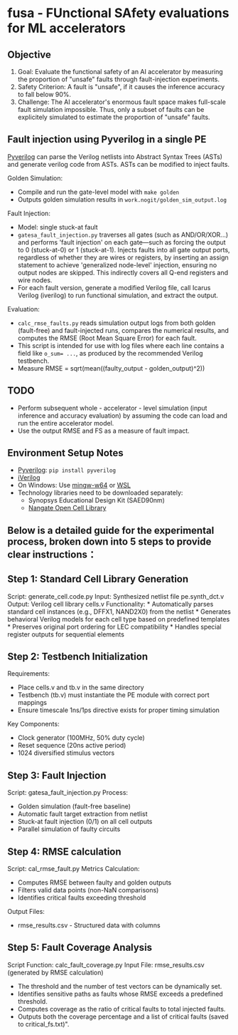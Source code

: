 # fusa - FUnctional SAfety evaluations for ML accelerators

## Objective
1. Goal: Evaluate the functional safety of an AI accelerator by measuring the proportion of "unsafe" faults through fault-injection experiments.
2. Safety Criterion: A fault is "unsafe", if it causes the inference accuracy to fall below 90%.
3. Challenge: The AI accelerator's enormous fault space makes full-scale fault simulation impossible. Thus, only a subset of faults can be explicitely simulated to estimate the proportion of "unsafe" faults.

## Fault injection using Pyverilog in a single PE

[Pyverilog](https://github.com/PyHDI/Pyverilog) can parse the Verilog netlists into Abstract Syntax Trees (ASTs) and generate verilog code from ASTs. ASTs can be modified to inject faults.

Golden Simulation:
* Compile and run the gate-level model with `make golden`
* Outputs golden simulation results in `work.nogit/golden_sim_output.log`

Fault Injection:
* Model: single stuck-at fault
* `gatesa_fault_injection.py` traverses all gates (such as AND/OR/XOR...) and performs 'fault injection' on each gate—such as forcing the output to 0 (stuck-at-0) or 1 (stuck-at-1). Injects faults into all gate output ports, regardless of whether they are wires or registers, by inserting an assign statement to achieve 'generalized node-level' injection, ensuring no output nodes are skipped. This indirectly covers all Q-end registers and wire nodes.
* For each fault version, generate a modified Verilog file, call Icarus Verilog (iverilog) to run functional simulation, and extract the output.

Evaluation:
* `calc_rmse_faults.py` reads simulation output logs from both golden (fault-free) and fault-injected runs, compares the numerical results, and computes the RMSE (Root Mean Square Error) for each fault.
* This script is intended for use with log files where each line contains a field like `o_sum= ...`, as produced by the recommended Verilog testbench.
* Measure RMSE = sqrt(mean((faulty_output - golden_output)^2))

## TODO

* Perform subsequent whole - accelerator - level simulation (input inference and accuracy evaluation) by assuming the code can load and run the entire accelerator model.
* Use the output RMSE and FS as a measure of fault impact.


## Environment Setup Notes

* [Pyverilog](https://github.com/PyHDI/Pyverilog): `pip install pyverilog`
* [iVerilog](https://steveicarus.github.io/iverilog/)
* On Windows: Use [mingw-w64](https://www.mingw-w64.org) or [WSL](https://learn.microsoft.com/en-us/windows/wsl/install)
* Technology libraries need to be downloaded separately:
  * Synopsys Educational Design Kit (SAED90nm)
  * [Nangate Open Cell Library](https://github.com/JulianKemmerer/Drexel-ECEC575/tree/master/Encounter/NangateOpenCellLibrary)

## Below is a detailed guide for the experimental process, broken down into 5 steps to provide clear instructions：

## Step 1: Standard Cell Library Generation
   Script: generate_cell.code.py
   Input: Synthesized netlist file pe.synth_dct.v
   Output: Verilog cell library cells.v
   Functionality:
    * Automatically parses standard cell instances (e.g., DFFX1, NAND2X0) from the netlist
    * Generates behavioral Verilog models for each cell type based on predefined templates
    * Preserves original port ordering for LEC compatibility
    * Handles special register outputs for sequential elements

## Step 2: Testbench Initialization
   Requirements:
   * Place cells.v and tb.v in the same directory
   * Testbench (tb.v) must instantiate the PE module with correct port mappings
   * Ensure timescale 1ns/1ps directive exists for proper timing simulation
     
   Key Components:
   * Clock generator (100MHz, 50% duty cycle)
   * Reset sequence (20ns active period)
   * 1024 diversified stimulus vectors


## Step 3: Fault Injection
   Script: gatesa_fault_injection.py
   Process:
   * Golden simulation (fault-free baseline)
   * Automatic fault target extraction from netlist
   * Stuck-at fault injection (0/1) on all cell outputs
   * Parallel simulation of faulty circuits


## Step 4: RMSE calculation 
   Script: cal_rmse_fault.py
   Metrics Calculation:
   * Computes RMSE between faulty and golden outputs
   * Filters valid data points (non-NaN comparisons)
   * Identifies critical faults exceeding threshold

   Output Files:
   * rmse_results.csv - Structured data with columns

## Step 5: Fault Coverage Analysis
   Script Function: calc_fault_coverage.py
   Input File: rmse_results.csv (generated by RMSE calculation)
   * The threshold and the number of test vectors can be dynamically set.
   * Identifies sensitive paths as faults whose RMSE exceeds a predefined threshold.
   * Computes coverage as the ratio of critical faults to total injected faults.
   * Outputs both the coverage percentage and a list of critical faults (saved to critical_fs.txt)".
 
       
